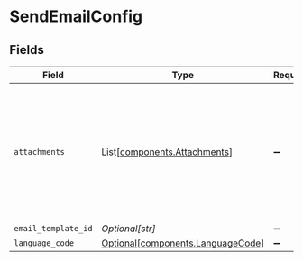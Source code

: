 # SendEmailConfig


## Fields

| Field                                                                                                                        | Type                                                                                                                         | Required                                                                                                                     | Description                                                                                                                  |
| ---------------------------------------------------------------------------------------------------------------------------- | ---------------------------------------------------------------------------------------------------------------------------- | ---------------------------------------------------------------------------------------------------------------------------- | ---------------------------------------------------------------------------------------------------------------------------- |
| `attachments`                                                                                                                | List[[components.Attachments](../../models/shared/attachments.md)]                                                           | :heavy_minus_sign:                                                                                                           | Include extra file attachments in sent email.<br/><br/>Attachments in email template will be sent regardless of this configuration.<br/> |
| `email_template_id`                                                                                                          | *Optional[str]*                                                                                                              | :heavy_minus_sign:                                                                                                           | N/A                                                                                                                          |
| `language_code`                                                                                                              | [Optional[components.LanguageCode]](../../models/shared/languagecode.md)                                                     | :heavy_minus_sign:                                                                                                           | N/A                                                                                                                          |